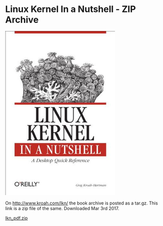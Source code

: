 # Linux Kernel In a Nutshell - ZIP Archive

![linux_kernal_in_a_nutshell](linux_kernal_in_a_nutshell.jpg)

On http://www.kroah.com/lkn/ the book archive is posted as a tar.gz. This link is a zip file of the same. Downloaded Mar 3rd 2017.

 

[lkn_pdf.zip](http://drive.google.com/open?id=0B0rh-wJljeuqamQ1NjdwY0NoakU)